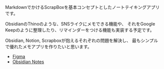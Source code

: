 MarkdownでかけるScrapBoxを基本コンセプトとしたノートテイキングアプリです。

ObsidianのThinoのような、SNSライクにメモできる機能や、
それをGoogle Keepのように整理したり、リマインダーをつける機能も実装する予定です。

Obsidian, Notion, Scrapboxが抱えるそれぞれの問題を解決し、
最もシンプルで優れたメモアプリを作りたいと思います。

- [Figma](https://www.figma.com/design/GmQwVZtxtMtLhujgtrmGYl/sazanami?node-id=0-1&t=isQ1ILUFBDQy9zg5-1)
- [Obsidian Notes](https://obsidian.kaedesato.work/Box/%E3%83%A1%E3%83%A2%E3%82%A2%E3%83%97%E3%83%AA%E4%BD%9C%E3%82%8B%E3%83%97%E3%83%AD%E3%82%B8%E3%82%A7%E3%82%AF%E3%83%88)
